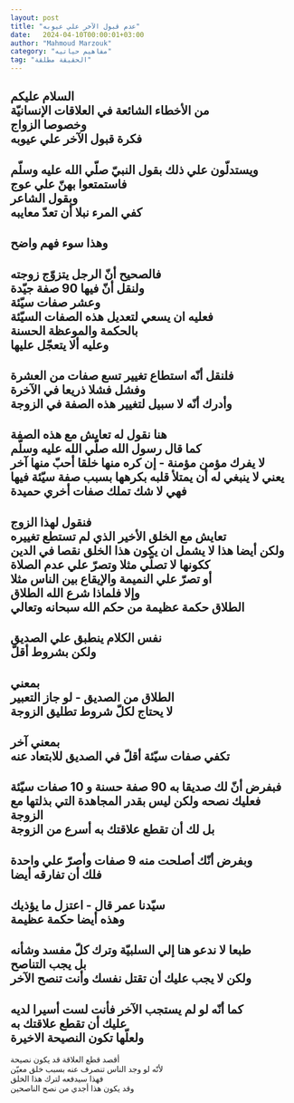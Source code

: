 ```yaml
---
layout: post
title: "عدم قبول الآخر علي عيوبه"
date:   2024-04-10T00:00:01+03:00
author: "Mahmoud Marzouk"
category: "مفاهيم حياتيه"
tag: "الحقيقة مطلقة"
---
```



السلام عليكم  
من الأخطاء الشائعة في العلاقات الإنسانيّة  
وخصوصا الزواج  
فكرة قبول الآخر علي عيوبه  
-  
ويستدلّون علي ذلك بقول النبيّ صلّي الله عليه وسلّم  
فاستمتعوا بهنّ علي عوج  
وبقول الشاعر  
كفي المرء نبلا أن تعدّ معايبه  
-  
وهذا سوء فهم واضح  
-  
فالصحيح أنّ الرجل يتزوّج زوجته  
ولنقل أنّ فيها 90 صفة جيّدة  
وعشر صفات سيّئة  
فعليه ان يسعي لتعديل هذه الصفات السيّئة  
بالحكمة والموعظة الحسنة  
وعليه ألا يتعجّل عليها  
-  
فلنقل أنّه استطاع تغيير تسع صفات من العشرة  
وفشل فشلا ذريعا في الآخرة  
وأدرك أنّه لا سبيل لتغيير هذه الصفة في الزوجة  
-  
هنا نقول له تعايش مع هذه الصفة  
كما قال رسول الله صلّي الله عليه وسلّم  
لا يفرك مؤمن مؤمنة - إن كره منها خلقا أحبّ منها
آخر  
يعني لا ينبغي له أن يمتلأ قلبه بكرهها بسبب صفة سيّئة
فيها  
فهي لا شك تملك صفات أخري حميدة  
-  
فنقول لهذا الزوج  
تعايش مع الخلق الأخير الذي لم تستطع تغييره  
ولكن أيضا هذا لا يشمل ان يكون هذا الخلق نقصا في
الدين  
ككونها لا تصلّي مثلا وتصرّ علي عدم الصلاة  
أو تصرّ علي النميمة والإيقاع بين الناس مثلا  
وإلا فلماذا شرع الله الطلاق  
الطلاق حكمة عظيمة من حكم الله سبحانه وتعالي  
-  
نفس الكلام ينطبق علي الصديق  
ولكن بشروط أقلّ  
-  
بمعني  
الطلاق من الصديق - لو جاز التعبير  
لا يحتاج لكلّ شروط تطليق الزوجة  
-  
بمعني آخر  
تكفي صفات سيّئة أقلّ في الصديق للابتعاد عنه  
-  
فبفرض أنّ لك صديقا به 90 صفة حسنة و 10 صفات سيّئة  
فعليك نصحه ولكن ليس بقدر المجاهدة التي بذلتها مع
الزوجة  
بل لك أن تقطع علاقتك به أسرع من الزوجة  
-  
وبفرض أنّك أصلحت منه 9 صفات وأصرّ علي واحدة  
فلك أن تفارقه أيضا  
-  
سيّدنا عمر قال - اعتزل ما يؤذيك  
وهذه أيضا حكمة عظيمة  
-  
طبعا لا ندعو هنا إلي السلبيّة وترك كلّ مفسد وشأنه  
بل يجب التناصح  
ولكن لا يجب عليك أن تقتل نفسك وأنت تنصح الآخر  
-  
كما أنّه لو لم يستجب الآخر فأنت لست أسيرا لديه  
عليك أن تقطع علاقتك به  
ولعلّها تكون النصيحة الاخيرة  
-  
أقصد قطع العلاقة قد يكون نصيحة  
لأنّه لو وجد الناس تنصرف عنه بسبب خلق معيّن  
فهذا سيدفعه لترك هذا الخلق  
وقد يكون هذا أجدي من نصح الناصحين
